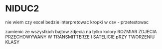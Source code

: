 # NIDUC2

nie wiem czy excel bedzie interpretowac kropki w csv - przetestowac

zamienic ze wszystkich bajtow zdjecia na tylko kolory
ROZMIAR ZDJECIA PRZECHOWYWANY W TRANSMITTERZE I SATELICIE pRZY TWORZENIU KLASY 
